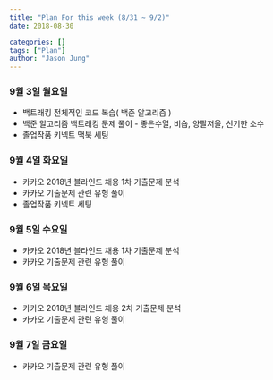 ```yaml
---
title: "Plan For this week (8/31 ~ 9/2)"
date: 2018-08-30

categories: []
tags: ["Plan"]
author: "Jason Jung"
---
```

### 9월 3일 월요일
- 백트래킹 전체적인 코드 복습( 백준 알고리즘 )
- 백준 알고리즘 백트래킹 문제 풀이 - 좋은수열, 비숍, 양팔저울, 신기한 소수
- 졸업작품 키넥트 맥북 세팅

### 9월 4일 화요일
- 카카오 2018년 블라인드 채용 1차 기출문제 분석
- 카카오 기출문제 관련 유형 풀이
- 졸업작품 키넥트 세팅

### 9월 5일 수요일
- 카카오 2018년 블라인드 채용 1차 기출문제 분석
- 카카오 기출문제 관련 유형 풀이

### 9월 6일 목요일
- 카카오 2018년 블라인드 채용 2차 기출문제 분석
- 카카오 기출문제 관련 유형 풀이

### 9월 7일 금요일
- 카카오 기출문제 관련 유형 풀이

